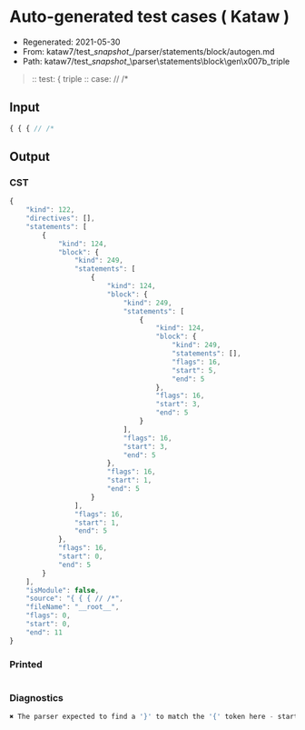 # Auto-generated test cases ( Kataw )
- Regenerated: 2021-05-30
- From: kataw7/test\__snapshot__/parser/statements/block/autogen.md
- Path: kataw7/test\__snapshot__\parser\statements\block\gen\x007b_triple
> :: test: { triple
> :: case: // /*
## Input

`````js
{ { { // /*
`````
## Output

### CST

```javascript
{
    "kind": 122,
    "directives": [],
    "statements": [
        {
            "kind": 124,
            "block": {
                "kind": 249,
                "statements": [
                    {
                        "kind": 124,
                        "block": {
                            "kind": 249,
                            "statements": [
                                {
                                    "kind": 124,
                                    "block": {
                                        "kind": 249,
                                        "statements": [],
                                        "flags": 16,
                                        "start": 5,
                                        "end": 5
                                    },
                                    "flags": 16,
                                    "start": 3,
                                    "end": 5
                                }
                            ],
                            "flags": 16,
                            "start": 3,
                            "end": 5
                        },
                        "flags": 16,
                        "start": 1,
                        "end": 5
                    }
                ],
                "flags": 16,
                "start": 1,
                "end": 5
            },
            "flags": 16,
            "start": 0,
            "end": 5
        }
    ],
    "isModule": false,
    "source": "{ { { // /*",
    "fileName": "__root__",
    "flags": 0,
    "start": 0,
    "end": 11
}
```

### Printed

```javascript

```

### Diagnostics

```javascript
✖ The parser expected to find a '}' to match the '{' token here - start: 5, end: 11

```

